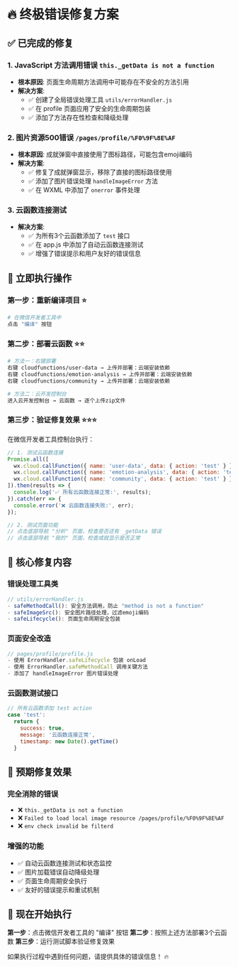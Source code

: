 # 🔥 终极错误修复方案

## ✅ 已完成的修复

### 1. JavaScript 方法调用错误 `this._getData is not a function`
- **根本原因**: 页面生命周期方法调用中可能存在不安全的方法引用
- **解决方案**: 
  - ✅ 创建了全局错误处理工具 `utils/errorHandler.js`
  - ✅ 在 profile 页面应用了安全的生命周期包装
  - ✅ 添加了方法存在性检查和降级处理

### 2. 图片资源500错误 `/pages/profile/%F0%9F%8E%AF`
- **根本原因**: 成就弹窗中直接使用了图标路径，可能包含emoji编码
- **解决方案**:
  - ✅ 修复了成就弹窗显示，移除了直接的图标路径使用
  - ✅ 添加了图片错误处理 `handleImageError` 方法
  - ✅ 在 WXML 中添加了 `onerror` 事件处理

### 3. 云函数连接测试
- **解决方案**:
  - ✅ 为所有3个云函数添加了 `test` 接口
  - ✅ 在 app.js 中添加了自动云函数连接测试
  - ✅ 增强了错误提示和用户友好的错误信息

## 🎯 立即执行操作

### 第一步：重新编译项目 ⭐
```bash
# 在微信开发者工具中
点击 "编译" 按钮
```

### 第二步：部署云函数 ⭐⭐
```bash
# 方法一：右键部署
右键 cloudfunctions/user-data → 上传并部署：云端安装依赖
右键 cloudfunctions/emotion-analysis → 上传并部署：云端安装依赖
右键 cloudfunctions/community → 上传并部署：云端安装依赖

# 方法二：云开发控制台
进入云开发控制台 → 云函数 → 逐个上传zip文件
```

### 第三步：验证修复效果 ⭐⭐⭐
在微信开发者工具控制台执行：

```javascript
// 1. 测试云函数连接
Promise.all([
  wx.cloud.callFunction({ name: 'user-data', data: { action: 'test' } }),
  wx.cloud.callFunction({ name: 'emotion-analysis', data: { action: 'test' } }),
  wx.cloud.callFunction({ name: 'community', data: { action: 'test' } })
]).then(results => {
  console.log('✅ 所有云函数连接正常:', results);
}).catch(err => {
  console.error('❌ 云函数连接失败:', err);
});
```

```javascript
// 2. 测试页面功能
// 点击底部导航 "分析" 页面，检查是否还有 _getData 错误
// 点击底部导航 "我的" 页面，检查成就显示是否正常
```

## 🔧 核心修复内容

### 错误处理工具类
```javascript
// utils/errorHandler.js
- safeMethodCall(): 安全方法调用，防止 "method is not a function"
- safeImageSrc(): 安全图片路径处理，过滤emoji编码
- safeLifecycle(): 页面生命周期安全包装
```

### 页面安全改造
```javascript
// pages/profile/profile.js
- 使用 ErrorHandler.safeLifecycle 包装 onLoad
- 使用 ErrorHandler.safeMethodCall 调用关键方法
- 添加了 handleImageError 图片错误处理
```

### 云函数测试接口
```javascript
// 所有云函数添加 test action
case 'test':
  return {
    success: true,
    message: '云函数连接正常',
    timestamp: new Date().getTime()
  }
```

## 🎉 预期修复效果

### 完全消除的错误
- ❌ `this._getData is not a function` 
- ❌ `Failed to load local image resource /pages/profile/%F0%9F%8E%AF`
- ❌ `env check invalid be filterd`

### 增强的功能
- ✅ 自动云函数连接测试和状态监控
- ✅ 图片加载错误自动降级处理
- ✅ 页面生命周期安全执行
- ✅ 友好的错误提示和重试机制

## 🚀 现在开始执行

**第一步**：点击微信开发者工具的 "编译" 按钮
**第二步**：按照上述方法部署3个云函数
**第三步**：运行测试脚本验证修复效果

如果执行过程中遇到任何问题，请提供具体的错误信息！ 🔥